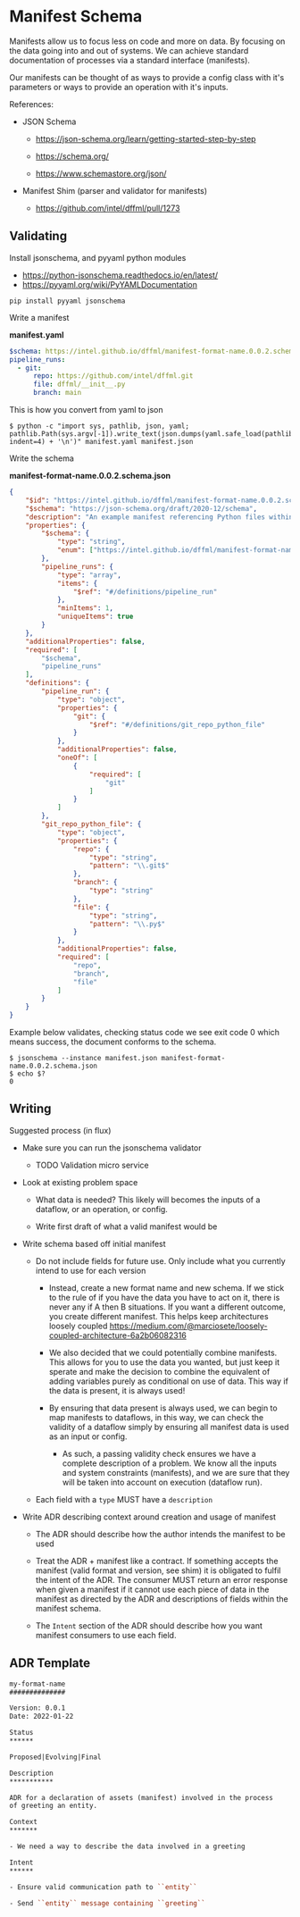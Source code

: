 # Manifest Schema

Manifests allow us to focus less on code and more on data.
By focusing on the data going into and out of systems. We can achieve standard
documentation of processes via a standard interface (manifests).

Our manifests can be thought of as ways to provide a config class with it's
parameters or ways to provide an operation with it's inputs.

References:

- JSON Schema

  - https://json-schema.org/learn/getting-started-step-by-step

  - https://schema.org/

  - https://www.schemastore.org/json/

- Manifest Shim (parser and validator for manifests)

  - https://github.com/intel/dffml/pull/1273

## Validating

Install jsonschema, and pyyaml python modules

- https://python-jsonschema.readthedocs.io/en/latest/
- https://pyyaml.org/wiki/PyYAMLDocumentation

```console
pip install pyyaml jsonschema
```

Write a manifest

**manifest.yaml**

```yaml
$schema: https://intel.github.io/dffml/manifest-format-name.0.0.2.schema.json
pipeline_runs:
  - git:
      repo: https://github.com/intel/dffml.git
      file: dffml/__init__.py
      branch: main
```

This is how you convert from yaml to json

```console
$ python -c "import sys, pathlib, json, yaml; pathlib.Path(sys.argv[-1]).write_text(json.dumps(yaml.safe_load(pathlib.Path(sys.argv[-2]).read_text()), indent=4) + '\n')" manifest.yaml manifest.json
```

Write the schema

**manifest-format-name.0.0.2.schema.json**

```json
{
    "$id": "https://intel.github.io/dffml/manifest-format-name.0.0.2.schema.json",
    "$schema": "https://json-schema.org/draft/2020-12/schema",
    "description": "An example manifest referencing Python files within Git repos",
    "properties": {
        "$schema": {
            "type": "string",
            "enum": ["https://intel.github.io/dffml/manifest-format-name.0.0.2.schema.json"]
        },
        "pipeline_runs": {
            "type": "array",
            "items": {
                "$ref": "#/definitions/pipeline_run"
            },
            "minItems": 1,
            "uniqueItems": true
        }
    },
    "additionalProperties": false,
    "required": [
        "$schema",
        "pipeline_runs"
    ],
    "definitions": {
        "pipeline_run": {
            "type": "object",
            "properties": {
                "git": {
                    "$ref": "#/definitions/git_repo_python_file"
                }
            },
            "additionalProperties": false,
            "oneOf": [
                {
                    "required": [
                        "git"
                    ]
                }
            ]
        },
        "git_repo_python_file": {
            "type": "object",
            "properties": {
                "repo": {
                    "type": "string",
                    "pattern": "\\.git$"
                },
                "branch": {
                    "type": "string"
                },
                "file": {
                    "type": "string",
                    "pattern": "\\.py$"
                }
            },
            "additionalProperties": false,
            "required": [
                "repo",
                "branch",
                "file"
            ]
        }
    }
}
```

Example below validates, checking status code we see exit code 0 which means
success, the document conforms to the schema.

```console
$ jsonschema --instance manifest.json manifest-format-name.0.0.2.schema.json
$ echo $?
0
```

## Writing

Suggested process (in flux)

- Make sure you can run the jsonschema validator

  - TODO Validation micro service

- Look at existing problem space

  - What data is needed? This likely will becomes the inputs of a dataflow,
    or an operation, or config.

  - Write first draft of what a valid manifest would be

- Write schema based off initial manifest

  - Do not include fields for future use. Only include what you currently intend
    to use for each version

    - Instead, create a new format name and new schema. If we stick to the rule
      of if you have the data you have to act on it, there is never any if A then
      B situations. If you want a different outcome, you create different manifest.
      This helps keep architectures loosely coupled
      https://medium.com/@marciosete/loosely-coupled-architecture-6a2b06082316

    - We also decided that we could potentially combine manifests. This allows for
      you to use the data you wanted, but just keep it sperate and make the decision
      to combine the equivalent of adding variables purely as conditional on use of data.
      This way if the data is present, it is always used!

    - By ensuring that data present is always used, we can begin to map manifests to
      dataflows, in this way, we can check the validity of a dataflow simply by ensuring
      all manifest data is used as an input or config.

      - As such, a passing validity check ensures we have a complete description of a
        problem. We know all the inputs and system constraints (manifests), and we are
        sure that they will be taken into account on execution (dataflow run).

  - Each field with a `type` MUST have a `description`

- Write ADR describing context around creation and usage of manifest

  - The ADR should describe how the author intends the manifest to be used

  - Treat the ADR + manifest like a contract. If something
    accepts the manifest (valid format and version, see shim)
    it is obligated to fulfil the intent of the ADR. The consumer
    MUST return an error response when given a manifest if it
    cannot use each piece of data in the manifest as directed by
    the ADR and descriptions of fields within the manifest schema.

  - The `Intent` section of the ADR should describe how you want manifest
    consumers to use each field.

## ADR Template

```rst
my-format-name
##############

Version: 0.0.1
Date: 2022-01-22

Status
******

Proposed|Evolving|Final

Description
***********

ADR for a declaration of assets (manifest) involved in the process
of greeting an entity.

Context
*******

- We need a way to describe the data involved in a greeting

Intent
******

- Ensure valid communication path to ``entity``

- Send ``entity`` message containing ``greeting``
```